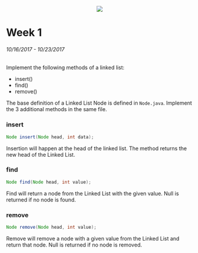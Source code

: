 <p align="center">
  <img src ="http://www.programminginterview.com/themes/acquia_marina/images/xkcd/forgetting.png" />
</p>

# Week 1
###### 10/16/2017 - 10/23/2017 

Implement the following methods of a linked list:
- insert()
- find()
- remove()

The base definition of a Linked List Node is defined in `Node.java`. Implement the 3 additional methods in the same file.

### insert
```java
Node insert(Node head, int data);
```
Insertion will happen at the head of the linked list. The method returns the new head of the Linked List.

### find
```java
Node find(Node head, int value);
```
Find will return a node from the Linked List with the given value. Null is returned if no node is found.

### remove
```java
Node remove(Node head, int value);
```
Remove will remove a node with a given value from the Linked List and return that node. Null is returned if no node is removed.
